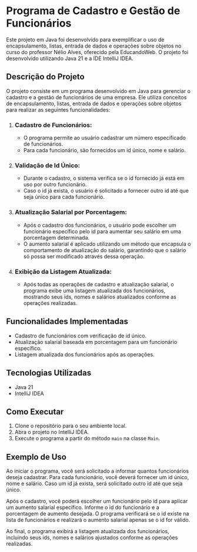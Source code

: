 # Programa de Cadastro e Gestão de Funcionários

Este projeto em Java foi desenvolvido para exemplificar o uso de encapsulamento, listas, entrada de dados e operações sobre objetos no curso do professor Nélio Alves, oferecido pela EducandoWeb. 
O projeto foi desenvolvido utilizando Java 21 e a IDE IntelliJ IDEA.

## Descrição do Projeto

O projeto consiste em um programa desenvolvido em Java para gerenciar o cadastro e a gestão de funcionários de uma empresa. Ele utiliza conceitos de encapsulamento, listas, entrada de dados e operações sobre objetos para realizar as seguintes funcionalidades:

1. ### Cadastro de Funcionários:
   - O programa permite ao usuário cadastrar um número especificado de funcionários.
   - Para cada funcionário, são fornecidos um id único, nome e salário.
2. ### Validação de Id Único:
   - Durante o cadastro, o sistema verifica se o id fornecido já está em uso por outro funcionário.
   - Caso o id já exista, o usuário é solicitado a fornecer outro id até que seja único para cada funcionário.
3. ### Atualização Salarial por Porcentagem:
   - Após o cadastro dos funcionários, o usuário pode escolher um funcionário específico pelo id para aumentar seu salário em uma porcentagem determinada.
   - O aumento salarial é aplicado utilizando um método que encapsula o comportamento de atualização do salário, garantindo que o salário só possa ser modificado através dessa operação.
4. ### Exibição da Listagem Atualizada:
   - Após todas as operações de cadastro e atualização salarial, o programa exibe uma listagem atualizada dos funcionários, mostrando seus ids, nomes e salários atualizados conforme as operações realizadas.


## Funcionalidades Implementadas

- Cadastro de funcionários com verificação de id único.
- Atualização salarial baseada em porcentagem para um funcionário específico.
- Listagem atualizada dos funcionários após as operações.

## Tecnologias Utilizadas

- Java 21
- IntelliJ IDEA

## Como Executar

1. Clone o repositório para o seu ambiente local.
2. Abra o projeto no IntelliJ IDEA.
3. Execute o programa a partir do método `main` na classe `Main`.

## Exemplo de Uso

Ao iniciar o programa, você será solicitado a informar quantos funcionários deseja cadastrar. Para cada funcionário, você deverá fornecer um id único, nome e salário. Caso um id já exista, será solicitado outro id até que seja único.

Após o cadastro, você poderá escolher um funcionário pelo id para aplicar um aumento salarial específico. Informe o id do funcionário e a porcentagem de aumento desejada. O programa verificará se o id existe na lista de funcionários e realizará o aumento salarial apenas se o id for válido.

Ao final, o programa exibirá a listagem atualizada dos funcionários, incluindo seus ids, nomes e salários ajustados conforme as operações realizadas.
